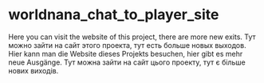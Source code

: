 # worldnana_chat_to_player_site
Here you can visit the website of this project, there are more new exits.
Тут можно зайти на сайт этого проекта, тут есть больше новых выходов.
Hier kann man die Website dieses Projekts besuchen, hier gibt es mehr neue Ausgänge.
Тут можна зайти на сайт цього проекту, тут є більше нових виходів.

